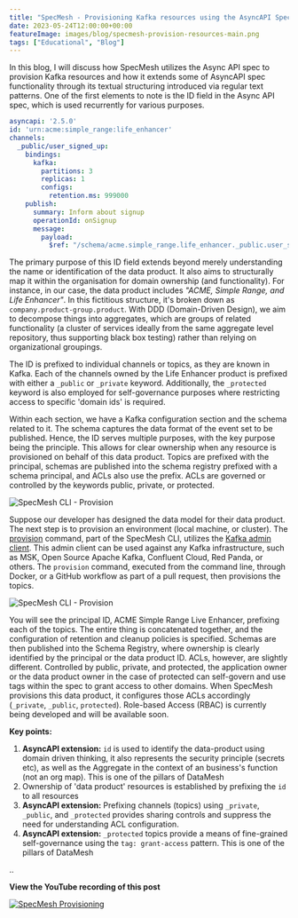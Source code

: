 ```yaml
---
title: "SpecMesh - Provisioning Kafka resources using the AsyncAPI Spec, May 2023"
date: 2023-05-24T12:00:00+00:00
featureImage: images/blog/specmesh-provision-resources-main.png
tags: ["Educational", "Blog"]
---
```



In this blog, I will discuss how SpecMesh utilizes the Async API spec to provision Kafka resources and how it extends some of AsyncAPI spec functionality through its textual structuring introduced via regular text patterns. One of the first elements to note is the ID field in the Async API spec, which is used recurrently for various purposes. 

```yaml
asyncapi: '2.5.0'
id: 'urn:acme:simple_range:life_enhancer'
channels:
  _public/user_signed_up:
    bindings:
      kafka:
        partitions: 3
        replicas: 1
        configs:
          retention.ms: 999000
    publish:
      summary: Inform about signup
      operationId: onSignup
      message:
        payload:
          $ref: "/schema/acme.simple_range.life_enhancer._public.user_signed_up.avsc"
```


The primary purpose of this ID field extends beyond merely understanding the name or identification of the data product. It also aims to structurally map it within the organisation for domain ownership (and functionality). For instance, in our case, the data product includes _"ACME, Simple Range, and Life Enhancer"_. In this fictitious structure, it's broken down as `company.product-group.product`. With DDD (Domain-Driven Design), we aim to decompose things into aggregates, which are groups of related functionality (a cluster of services ideally from the same aggregate level repository, thus supporting black box testing) rather than relying on organizational groupings.

The ID is prefixed to individual channels or topics, as they are known in Kafka. Each of the channels owned by the Life Enhancer product is prefixed with either a `_public` or `_private` keyword. Additionally, the `_protected` keyword is also employed for self-governance purposes where restricting access to specific 'domain ids' is required.

Within each section, we have a Kafka configuration section and the schema related to it. The schema captures the data format of the event set to be published. Hence, the ID serves multiple purposes, with the key purpose being the principle. This allows for clear ownership when any resource is provisioned on behalf of this data product. Topics are prefixed with the principal, schemas are published into the schema registry prefixed with a schema principal, and ACLs also use the prefix. ACLs are governed or controlled by the keywords public, private, or protected.

![SpecMesh CLI - Provision](/images/blog/specmesh-provision-cli.png)

Suppose our developer has designed the data model for their data product. The next step is to provision an environment (local machine, or cluster). The [provision](https://github.com/specmesh/specmesh-build/blob/main/cli/README.md) command, part of the SpecMesh CLI, utilizes the [Kafka admin client](https://kafka.apache.org/documentation/#adminapi). This admin client can be used against any Kafka infrastructure, such as MSK, Open Source Apache Kafka, Confluent Cloud, Red Panda, or others. The `provision` command, executed from the command line, through Docker, or a GitHub workflow as part of a pull request, then provisions the topics.

![SpecMesh CLI - Provision](/images/blog/specmesh-provision-topics.png)

You will see the principal ID, ACME Simple Range Live Enhancer, prefixing each of the topics. The entire thing is concatenated together, and the configuration of retention and cleanup policies is specified. Schemas are then published into the Schema Registry, where ownership is clearly identified by the principal or the data product ID. ACLs, however, are slightly different. Controlled by public, private, and protected, the application owner or the data product owner in the case of protected can self-govern and use tags within the spec to grant access to other domains. When SpecMesh provisions this data product, it configures those ACLs accordingly (`_private`, `_public`, `protected`). Role-based Access (RBAC) is currently being developed and will be available soon.

**Key points:**
1. **AsyncAPI extension:**  `id` is used to identify the data-product using domain driven thinking, it also represents the security principle (secrets etc), as well as the Aggregate in the context of an business's function (not an org map). This is one of the pillars of DataMesh
1. Ownership of 'data product' resources is established by prefixing the `id` to all resources
1. **AsyncAPI extension:**  Prefixing channels (topics) using `_private`, `_public`, and `_protected` provides sharing controls and suppress the need for understanding ACL configuration. 
1. **AsyncAPI extension:** `_protected` topics provide a means of fine-grained self-governance using the `tag: grant-access` pattern. This is one of the pillars of DataMesh 

..


**View the YouTube recording of this post**

 [![SpecMesh Provisioning](http://img.youtube.com/vi/KXOyRnxosXI/0.jpg)](https://www.youtube.com/watch?v=KXOyRnxosXI)



